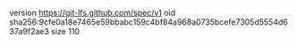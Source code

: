 version https://git-lfs.github.com/spec/v1
oid sha256:9cfe0a18e7465e59bbabc159c4bf84a968a0735bcefe7305d5554d637a9f2ae3
size 110
